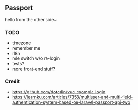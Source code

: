 ## Passport

hello from the other side~

### TODO

 - timezone
 - remember me
 - i18n
 - role switch w/o re-login
 - tests?
 - more front-end stuff?

### Credit

 - https://github.com/doterlin/vue-example-login
 - https://learnku.com/articles/7358/multiuser-and-multi-field-authentication-system-based-on-laravel-passport-api-two
